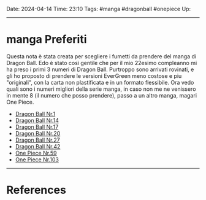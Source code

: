Date: 2024-04-14
Time: 23:10
Tags: #manga #dragonball #onepiece
Up: 

---
# manga Preferiti

Questa nota è stata creata per scegliere i fumetti da prendere del manga di Dragon Ball. Edo è stato così gentile che per il mio 22esimo compleanno mi ha preso i primi 3 numeri di Dragon Ball. Purtroppo sono arrivati rovinati, e gli ho proposto di prendere le versioni EverGreen meno costose e piu "originali", con la carta non plastificata e in un formato flessibile. Ora vedo quali sono i numeri migliori della serie manga, in caso non me ne venissero in mente 8 (il numero che posso prendere), passo a un altro manga, magari One Piece.

- [Dragon Ball Nr.1](https://www.starcomics.com/fumetto/dragon-ball-evergreen-edition-1-dragon-ball-evergreen-edition-1)
- [Dragon Ball Nr.14](https://www.starcomics.com/fumetto/dragon-ball-evergreen-edition-14-dragon-ball-evergreen-edition-14)
- [Dragon Ball Nr.17](https://www.starcomics.com/fumetto/dragon-ball-evergreen-edition-17-dragon-ball-evergreen-edition-17)
- [Dragon Ball Nr.20](https://www.starcomics.com/fumetto/dragon-ball-evergreen-edition-20-dragon-ball-evergreen-edition-20)
- [Dragon Ball Nr.27](https://www.starcomics.com/fumetto/dragon-ball-evergreen-edition-27-dragon-ball-evergreen-edition-27)
- [Dragon Ball Nr.42](https://www.starcomics.com/fumetto/dragon-ball-evergreen-edition-42-dragon-ball-evergreen-edition-42)
- [One Piece Nr.59](https://www.starcomics.com/fumetto/greatest-166-one-piece-new-edition-59)
- [One Piece Nr.103](https://www.starcomics.com/fumetto/one-piece-new-edition-103)


---
# References

